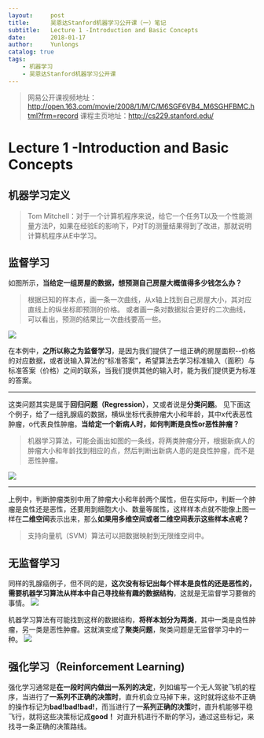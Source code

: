 ```yaml
---
layout:     post
title:      吴恩达Stanford机器学习公开课（一）笔记
subtitle:   Lecture 1 -Introduction and Basic Concepts
date:       2018-01-17
author:     Yunlongs
catalog: true
tags:
    - 机器学习
    - 吴恩达Stanford机器学习公开课
---
```


>网易公开课视频地址：http://open.163.com/movie/2008/1/M/C/M6SGF6VB4_M6SGHFBMC.html?frm=record
课程主页地址：http://cs229.stanford.edu/

# Lecture 1 -Introduction and Basic Concepts

## 机器学习定义
>Tom Mitchell：对于一个计算机程序来说，给它一个任务T以及一个性能测量方法P，如果在经验E的影响下，P对T的测量结果得到了改进，那就说明计算机程序从E中学习。


## 监督学习
如图所示，**当给定一组房屋的数据，想预测自己房屋大概值得多少钱怎么办？**

>根据已知的样本点，画一条一次曲线，从x轴上找到自己房屋大小，其对应直线上的纵坐标即预测的价格。
或者画一条对数据拟合更好的二次曲线，可以看出，预测的结果比一次曲线要高一些。


![](https://yunlongs-1253041399.cos.ap-chengdu.myqcloud.com/image/Stanford/stanford-lecture-1-1.jpg)

在本例中，**之所以称之为监督学习**，是因为我们提供了一组正确的房屋面积--价格的对应数据，或者说输入算法的“标准答案”，希望算法去学习标准输入（面积）与标准答案（价格）之间的联系，当我们提供其他的输入时，能为我们提供更为标准的答案。

---
这类问题其实是属于**回归问题（Regression）**，又或者说是**分类问题**。
见下面这个例子，给了一组乳腺癌的数据，横纵坐标代表肿瘤大小和年龄，其中x代表恶性肿瘤，o代表良性肿瘤。**当给定一个新病人时，如何判断是良性or恶性肿瘤？**
>机器学习算法，可能会画出如图的一条线，将两类肿瘤分开，根据新病人的肿瘤大小和年龄找到相应的点，然后判断出新病人患的是良性肿瘤，而不是恶性肿瘤。

![](https://yunlongs-1253041399.cos.ap-chengdu.myqcloud.com/image/Stanford/stanford-lecture-1-2.jpg)

----

上例中，判断肿瘤类别中用了肿瘤大小和年龄两个属性，但在实际中，判断一个肿瘤是良性还是恶性，还要用到细胞大小、数量等属性，这样样本点就不能像上图一样在**二维空间**表示出来，那么**如果用多维空间或者二维空间表示这些样本点呢？**
>支持向量机（SVM）算法可以把数据映射到无限维空间中。


## 无监督学习
同样的乳腺癌例子，但不同的是，**这次没有标记出每个样本是良性的还是恶性的，需要机器学习算法从样本中自己寻找些有趣的数据结构**，这就是无监督学习要做的事情。
![](https://yunlongs-1253041399.cos.ap-chengdu.myqcloud.com/image/Stanford/stanford-lecture-1-3.jpg)

机器学习算法有可能找到这样的数据结构，**将样本划分为两类**，其中一类是良性肿瘤，另一类是恶性肿瘤。这就演变成了**聚类问题**，聚类问题是无监督学习中的一种。
![](https://yunlongs-1253041399.cos.ap-chengdu.myqcloud.com/image/Stanford/stanford-lecture-1-4.jpg)


## 强化学习（Reinforcement Learning)
强化学习通常是**在一段时间内做出一系列的决定**，列如编写一个无人驾驶飞机的程序，当进行了**一系列不正确的决策时**，直升机会立马掉下来，这时就将这些不正确的操作标记为**bad!bad!bad!**，而当进行了**一系列正确的决策**时，直升机能够平稳飞行，就将这些决策标记成**good！**
对直升机进行不断的学习，通过这些标记，来找寻一条正确的决策路线。